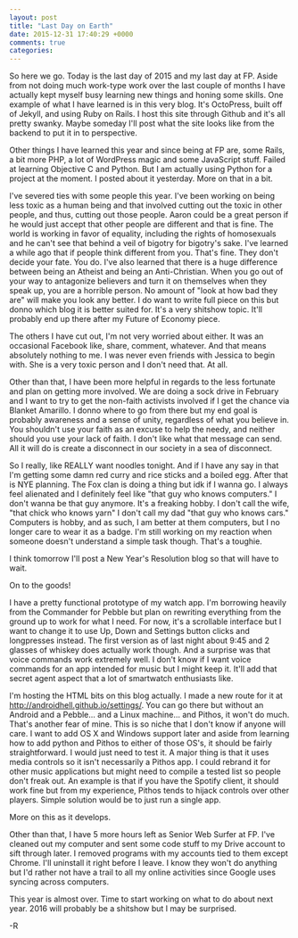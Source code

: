 ```yaml
---
layout: post
title: "Last Day on Earth"
date: 2015-12-31 17:40:29 +0000
comments: true
categories: 
---
```


So here we go. Today is the last day of 2015 and my last day at FP. Aside from not doing much work-type work over the last couple of months I have actually kept myself busy learning new things and honing some skills. One example of what I have learned is in this very blog. It's OctoPress, built off of Jekyll, and using Ruby on Rails. I host this site through Github and it's all pretty swanky. Maybe someday I'll post what the site looks like from the backend to put it in to perspective. 

Other things I have learned this year and since being at FP are, some Rails, a bit more PHP, a lot of WordPress magic and some JavaScript stuff. Failed at learning Objective C and Python. But I am actually using Python for a project at the moment. I posted about it yesterday. More on that in a bit.

I've severed ties with some people this year. I've been working on being less toxic as a human being and that involved cutting out the toxic in other people, and thus, cutting out those people. Aaron could be a great person if he would just accept that other people are different and that is fine. The world is working in favor of equality, including the rights of homosexuals and he can't see that behind a veil of bigotry for bigotry's sake. I've learned a while ago that if people think different from you. That's fine. They don't decide your fate. You do. I've also learned that there is a huge difference between being an Atheist and being an Anti-Christian. When you go out of your way to antagonize believers and turn it on themselves when they speak up, you are a horrible person. No amount of "look at how bad they are" will make you look any better. I do want to write full piece on this but donno which blog it is better suited for. It's a very shitshow topic. It'll probably end up there after my Future of Economy piece.

The others I have cut out, I'm not very worried about either. It was an occasional Facebook like, share, comment, whatever. And that means absolutely nothing to me. I was never even friends with Jessica to begin with. She is a very toxic person and I don't need that. At all.

Other than that, I have been more helpful in regards to the less fortunate and plan on getting more involved. We are doing a sock drive in February and I want to try to get the non-faith activists involved if I get the chance via Blanket Amarillo. I donno where to go from there but my end goal is probably awareness and a sense of unity, regardless of what you believe in. You shouldn't use your faith as an excuse to help the needy, and neither should you use your lack of faith. I don't like what that message can send. All it will do is create a disconnect in our society in a sea of disconnect.

So I really, like REALLY want noodles tonight. And if I have any say in that I'm getting some damn red curry and rice sticks and a boiled egg. After that is NYE planning. The Fox clan is doing a thing but idk if I wanna go. I always feel alienated and I definitely feel like "that guy who knows computers." I don't wanna be that guy anymore. It's a freaking hobby. I don't call the wife, "that chick who knows yarn" I don't call my dad "that guy who knows cars." Computers is hobby, and as such, I am better at them computers, but I no longer care to wear it as a badge. I'm still working on my reaction when someone doesn't understand a simple task though. That's a toughie.

I think tomorrow I'll post a New Year's Resolution blog so that will have to wait.

On to the goods!

I have a pretty functional prototype of my watch app. I'm borrowing heavily from the Commander for Pebble but plan on rewriting everything from the ground up to work for what I need. For now, it's a scrollable interface but I want to change it to use Up, Down and Settings button clicks and longpresses instead. The first version as of last night about 9:45 and 2 glasses of whiskey does actually work though. And a surprise was that voice commands work extremely well. I don't know if I want voice commands for an app intended for music but I might keep it. It'll add that secret agent aspect that a lot of smartwatch enthusiasts like.

I'm hosting the HTML bits on this blog actually. I made a new route for it at http://androidhell.github.io/settings/. You can go there but without an Android and a Pebble... and a Linux machine... and Pithos, it won't do much. That's another fear of mine. This is so niche that I don't know if anyone will care. I want to add OS X and Windows support later and aside from learning how to add python and Pithos to either of those OS's, it should be fairly straightforward. I would just need to test it. A major thing is that it uses media controls so it isn't necessarily a Pithos app. I could rebrand it for other music applications but might need to compile a tested list so people don't freak out. An example is that if you have the Spotify client, it should work fine but from my experience, Pithos tends to hijack controls over other players. Simple solution would be to just run a single app.

More on this as it develops.

Other than that, I have 5 more hours left as Senior Web Surfer at FP. I've cleaned out my computer and sent some code stuff  to my Drive account to sift through later. I removed programs with my accounts tied to them except Chrome. I'll uninstall it right before I leave. I know they won't do anything but I'd rather not have a trail to all my online activities since Google uses syncing across computers.

This year is almost over. Time to start working on what to do about next year. 2016 will probably be a shitshow but I may be surprised.

-R
